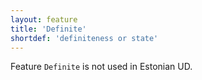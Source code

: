 ```yaml
---
layout: feature
title: 'Definite'
shortdef: 'definiteness or state'
---
```


Feature <code>Definite</code> is not used in Estonian UD.
<!-- Interlanguage links updated Út zář 29 18:40:52 CEST 2020 -->
